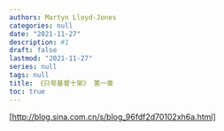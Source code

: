 ```yaml
---
authors: Martyn Lloyd-Jones
categories: null
date: "2021-11-27"
description: #1
draft: false
lastmod: "2021-11-27"
series: null
tags: null
title: 《只夸基督十架》 第一章
toc: true
---
```




<!--more-->



[http://blog.sina.com.cn/s/blog_96fdf2d70102xh6a.html]